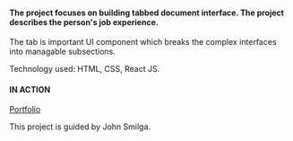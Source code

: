 #### The project focuses on building tabbed document interface. The project describes the person's job experience.

The tab is important UI component which breaks the complex interfaces into managable subsections.

Technology used: HTML, CSS, React JS.

#### IN ACTION

[Portfolio](https://gatsby-strapi-portfolio-project.netlify.app/)

This project is guided by John Smilga.
